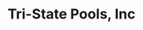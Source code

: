 ---
title: "Tri-State Pools, Inc"
url: /fort-oglethorpe/tri-state-pools-inc/
shop: swimming pool
---